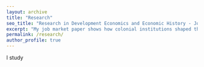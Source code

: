```yaml
---
layout: archive
title: "Research"
seo_title: "Research in Development Economics and Economic History - Jon Denton-Schneider"
excerpt: "My job market paper shows how colonial institutions shaped the HIV epidemic in Mozambique through their lasting impacts on marriage markets."
permalink: /research/
author_profile: true
---
```


I study

